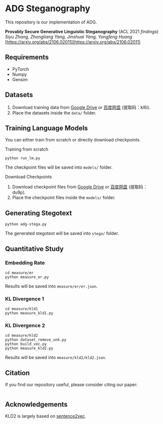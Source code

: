 # ADG Steganography
This repository is our implementation of ADG.

**Provably Secure Generative Linguistic Steganography** (ACL 2021 *findings*)  
*Siyu Zhang, Zhongliang Yang, Jinshuai Yang, Yongfeng Huang*  
[https://arxiv.org/abs/2106.02011](https://arxiv.org/abs/2106.02011)


## Requirements
- PyTorch
- Numpy
- Gensim


## Datasets
1. Download training data from 
   [Google Drive](https://drive.google.com/drive/folders/1cLNaXsr1Wmim4NDQJMWqUQCZpigca3jO?usp=sharing) 
   or [百度网盘](https://pan.baidu.com/s/1gTFKFtWnDEsKtiAszuBa-Q) (提取码：kl6i).
2. Place the datasets inside the `data/` folder.


## Training Language Models
You can either train from scratch or directly download checkpoints.

Training from scratch
```
python run_lm.py
```
The checkpoint files will be saved into `models/` folder.

Download Checkpoints
1. Download checkpoint files from 
   [Google Drive](https://drive.google.com/drive/folders/1PaMf7vT9sWl-EByUGZOuXfDilN4zcM7w?usp=sharing) 
   or [百度网盘](https://pan.baidu.com/s/1JGv7XtW_zcs4n1TAga-HBQ) (提取码：du9p).
2. Place the checkpoint files inside the `models/` folder.


## Generating Stegotext
```
python adg-stega.py
```
The generated stegotext will be saved into `stego/` folder.


## Quantitative Study
### Embedding Rate
```
cd measure/er
python measure_er.py
```
Results will be saved into `measure/er/er.json`.

### KL Divergence 1
```
cd measure/kld1
python measure_kld1.py
```

### KL Divergence 2
```
cd measure/kld2
python dataset_remove_unk.py
python build_vec.py
python measure_kld2.py
```
Results will be saved into `measure/kld2/kld2.json`.


## Citation
If you find our repository useful, please consider citing our paper:
```
```

## Acknowledgements
KLD2 is largely based on [sentence2vec](https://github.com/klb3713/sentence2vec).
